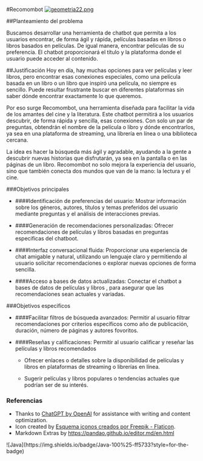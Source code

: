 
#Recomombot [![geometria22.png](https://i.postimg.cc/zfNFZLgD/geometria22.png)](https://postimg.cc/4Y89pxPj)


##Planteamiento del problema

Buscamos desarrollar una herramienta de chatbot que permita a los usuarios encontrar, de forma ágil y rápida, películas basadas en libros o libros basados en películas. De igual manera, encontrar peliculas de su preferencia. El chatbot proporcionará el título y la plataforma donde el usuario puede acceder al contenido.

##Justificación
Hoy en día, hay muchas opciones para ver películas y leer libros, pero encontrar esas conexiones especiales, como una película basada en un libro o un libro que inspiró una película, no siempre es sencillo. Puede resultar frustrante buscar en diferentes plataformas sin saber dónde encontrar exactamente lo que queremos.

Por eso surge Recomombot, una herramienta diseñada para facilitar la vida de los amantes del cine y la literatura. Este chatbot permitirá a los usuarios descubrir, de forma rápida y sencilla, esas conexiones. Con solo un par de preguntas, obtendrán el nombre de la película o libro y dónde encontrarlos, ya sea en una plataforma de streaming, una librería en línea o una biblioteca cercana.

La idea es hacer la búsqueda más ágil y agradable, ayudando a la gente a descubrir nuevas historias que disfrutarán, ya sea en la pantalla o en las páginas de un libro. Recomombot no solo mejora la experiencia del usuario, sino que también conecta dos mundos que van de la mano: la lectura y el cine.


###Objetivos principales

- ####Identificación de preferencias del usuario:
Mostrar información sobre los géneros, autores, títulos y temas preferidos del usuario mediante preguntas y el análisis de interacciones previas.

- ####Generación de recomendaciones personalizadas:
Ofrecer recomendaciones de películas y libros basadas en preguntas especificas del chatboot.

- ####Interfaz conversacional fluida:
Proporcionar una experiencia de chat amigable y natural, utilizando un lenguaje claro y permitiendo al usuario solicitar recomendaciones o explorar nuevas opciones de forma sencilla.

- ####Acceso a bases de datos actualizadas:
Conectar el chatbot a bases de datos de películas y libros , para asegurar que las recomendaciones sean actuales y variadas.

###Objetivos especificos

- ####Facilitar filtros de búsqueda avanzados:
Permitir al usuario filtrar recomendaciones por criterios específicos como año de publicación, duración, número de páginas y autores fovoritos.

- ####Reseñas y calificaciones:
Permitir al usuario calificar y reseñar las películas y libros recomendados

	- Ofrecer enlaces o detalles sobre la disponibilidad de películas y libros en plataformas de streaming o librerías en línea.

	- Sugerir películas y libros populares o tendencias actuales que podrían ser de su interés.


### Referencias

- Thanks to [ChatGPT by OpenAI](https://www.openai.com/chatgpt) for assistance with writing and content optimization.
- Icon created by <a href="https://www.flaticon.es/iconos-gratis/esquema" title="esquema iconos">Esquema iconos creados por Freepik - Flaticon</a>.
- Markdown Extras by https://pandao.github.io/editor.md/en.html

<p>
![Java](https://img.shields.io/badge/Java-100%25-ff5733?style=for-the-badge)
</p>
